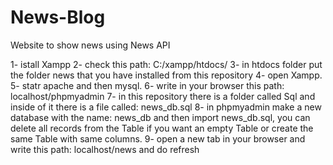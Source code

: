 # News-Blog
 Website to show news using News API 
 

1- istall Xampp
2- check this path: C:/xampp/htdocs/
3- in htdocs folder put the folder news that you have installed from this repository
4- open Xampp.
5- statr apache and then mysql.
6- write in your browser this path: localhost/phpmyadmin
7- in this repository there is a folder called Sql and inside of it there is a file called: news_db.sql
8- in phpmyadmin make a new database with the name: news_db and then import news_db.sql, you can delete all records from the Table if you want an empty Table or create the same Table with same columns.
9- open a new tab in your browser and write this path: localhost/news and do refresh
